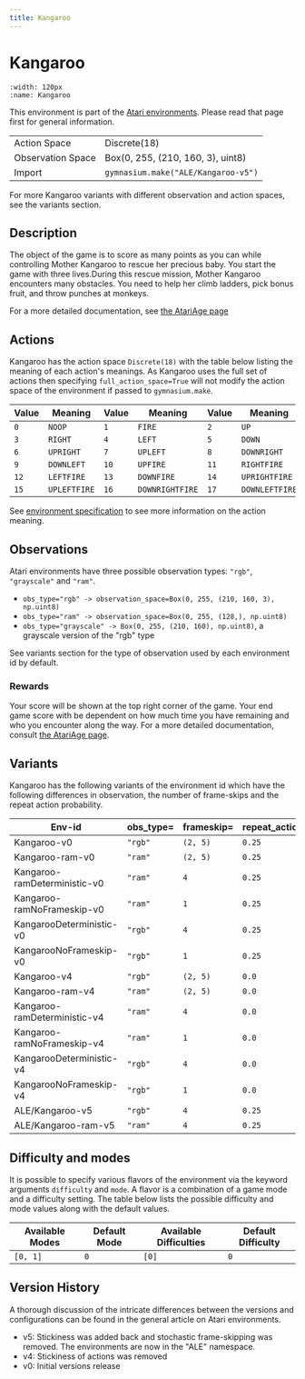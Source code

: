 ```yaml
---
title: Kangaroo
---
```


# Kangaroo

```{figure} ../_static/videos/environments/kangaroo.gif
:width: 120px
:name: Kangaroo
```

This environment is part of the <a href='..'>Atari environments</a>. Please read that page first for general information.

|   |   |
|---|---|
| Action Space | Discrete(18) |
| Observation Space | Box(0, 255, (210, 160, 3), uint8) |
| Import | `gymnasium.make("ALE/Kangaroo-v5")` |

For more Kangaroo variants with different observation and action spaces, see the variants section.

## Description

The object of the game is to score as many points as you can while controlling Mother Kangaroo to rescue her precious baby. You start the game with three lives.During this rescue mission, Mother Kangaroo encounters many obstacles. You need to help her climb ladders, pick bonus fruit, and throw punches at monkeys.

For a more detailed documentation, see [the AtariAge page](https://atariage.com/manual_html_page.php?SoftwareLabelID=923)

## Actions

Kangaroo has the action space `Discrete(18)` with the table below listing the meaning of each action's meanings.
As Kangaroo uses the full set of actions then specifying `full_action_space=True` will not modify the action space of the environment if passed to `gymnasium.make`.

| Value   | Meaning      | Value   | Meaning         | Value   | Meaning        |
|---------|--------------|---------|-----------------|---------|----------------|
| `0`     | `NOOP`       | `1`     | `FIRE`          | `2`     | `UP`           |
| `3`     | `RIGHT`      | `4`     | `LEFT`          | `5`     | `DOWN`         |
| `6`     | `UPRIGHT`    | `7`     | `UPLEFT`        | `8`     | `DOWNRIGHT`    |
| `9`     | `DOWNLEFT`   | `10`    | `UPFIRE`        | `11`    | `RIGHTFIRE`    |
| `12`    | `LEFTFIRE`   | `13`    | `DOWNFIRE`      | `14`    | `UPRIGHTFIRE`  |
| `15`    | `UPLEFTFIRE` | `16`    | `DOWNRIGHTFIRE` | `17`    | `DOWNLEFTFIRE` |

See [environment specification](../env-spec) to see more information on the action meaning.

## Observations

Atari environments have three possible observation types: `"rgb"`, `"grayscale"` and `"ram"`.

- `obs_type="rgb" -> observation_space=Box(0, 255, (210, 160, 3), np.uint8)`
- `obs_type="ram" -> observation_space=Box(0, 255, (128,), np.uint8)`
- `obs_type="grayscale" -> Box(0, 255, (210, 160), np.uint8)`, a grayscale version of the "rgb" type

See variants section for the type of observation used by each environment id by default.

### Rewards

Your score will be shown at the top right corner of the game.
Your end game score with be dependent on how much time you have remaining and who you encounter along the way.
For a more detailed documentation, consult [the AtariAge page](https://atariage.com/manual_html_page.php?SoftwareLabelID=923).

## Variants

Kangaroo has the following variants of the environment id which have the following differences in observation,
the number of frame-skips and the repeat action probability.

| Env-id                       | obs_type=   | frameskip=   | repeat_action_probability=   |
|------------------------------|-------------|--------------|------------------------------|
| Kangaroo-v0                  | `"rgb"`     | `(2, 5)`     | `0.25`                       |
| Kangaroo-ram-v0              | `"ram"`     | `(2, 5)`     | `0.25`                       |
| Kangaroo-ramDeterministic-v0 | `"ram"`     | `4`          | `0.25`                       |
| Kangaroo-ramNoFrameskip-v0   | `"ram"`     | `1`          | `0.25`                       |
| KangarooDeterministic-v0     | `"rgb"`     | `4`          | `0.25`                       |
| KangarooNoFrameskip-v0       | `"rgb"`     | `1`          | `0.25`                       |
| Kangaroo-v4                  | `"rgb"`     | `(2, 5)`     | `0.0`                        |
| Kangaroo-ram-v4              | `"ram"`     | `(2, 5)`     | `0.0`                        |
| Kangaroo-ramDeterministic-v4 | `"ram"`     | `4`          | `0.0`                        |
| Kangaroo-ramNoFrameskip-v4   | `"ram"`     | `1`          | `0.0`                        |
| KangarooDeterministic-v4     | `"rgb"`     | `4`          | `0.0`                        |
| KangarooNoFrameskip-v4       | `"rgb"`     | `1`          | `0.0`                        |
| ALE/Kangaroo-v5              | `"rgb"`     | `4`          | `0.25`                       |
| ALE/Kangaroo-ram-v5          | `"ram"`     | `4`          | `0.25`                       |

## Difficulty and modes

It is possible to specify various flavors of the environment via the keyword arguments `difficulty` and `mode`.
A flavor is a combination of a game mode and a difficulty setting. The table below lists the possible difficulty and mode values
along with the default values.

| Available Modes   | Default Mode   | Available Difficulties   | Default Difficulty   |
|-------------------|----------------|--------------------------|----------------------|
| `[0, 1]`          | `0`            | `[0]`                    | `0`                  |

## Version History

A thorough discussion of the intricate differences between the versions and configurations can be found in the general article on Atari environments.

* v5: Stickiness was added back and stochastic frame-skipping was removed. The environments are now in the "ALE" namespace.
* v4: Stickiness of actions was removed
* v0: Initial versions release
